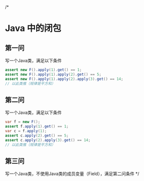 /*
# Java 中的闭包
## 第一问
写一个Java类，满足以下条件
```java
assert new F().apply(1).get() == 1;
assert new F().apply(1).apply(2).get() == 5;
assert new F().apply(1).apply(2).apply(3).get() == 14;
// 以此类推（规律是平方和）
```
## 第二问
写一个Java类，满足以下条件
```java
var f = new F();
assert f.apply(1).get() == 1;
var c = f.apply(1);
assert c.apply(2).get() == 5;
assert c.apply(2).apply(3).get() == 14;
// 以此类推（规律是平方和）
```
## 第三问
写一个Java类，不使用Java类的成员变量（Field），满足第二问条件
*/